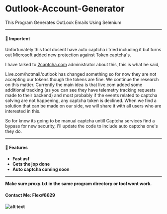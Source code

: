 # Outlook-Account-Generator

This Program Generates OutLook Emails Using Selenium

---
<h4>📕 Importent</h4>

Unfortunately this tool dosent have auto captcha i tried including it but turns out Microsoft added new protection against Token captcha's.

I have talked to [2captcha.com](https://2captcha.com/enterpage) administrator about this, this is what he said, 

Live.com/hotmail/outlook has changed something so for now they are not accepting our tokens though the tokens are fine.
We continue the research on this matter. Currently the main idea is that live.com added some additional tracking (as you can see they have telemetry tracking requests made to their backend) and most probably if the events related to captcha solving are not happening, any captcha token is declined. When we find a solution that can be made on our side, we will share it with all users who are interested in this.

So for know its going to be manual captcha untill Captcha services find a bypass for new security, i'll update the code to include auto captcha one's they do.

---

<h4> 🔑 Features <h4> 

<!-- BLOG-POST-LIST:START -->
  - Fast asf
  - Gets the jop done 
  - Auto captcha coming soon 
<!-- BLOG-POST-LIST:END -->
  
  ---
  
  Make sure proxy.txt in the same program directory or tool wont work.
  
  <h4> Contact Me: Flex#8629 <h4>
    
![alt text](https://cdn.discordapp.com/attachments/899424300120027216/940392757464277063/out.png)    
    






